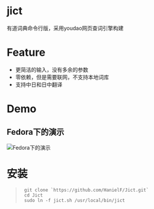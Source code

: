 # jict

有道词典命令行版，采用youdao网页查词引擎构建

# Feature
- 更简洁的输入，没有多余的参数
- 零依赖，但是需要联网，不支持本地词库
- 支持中日和日中翻译


# Demo
## Fedora下的演示
![Fedora下的演示](https://github.com/hanielf/jict/raw/master/demo/fedora_demo.png)

# 安装

> ```shell
>  git clone `https://github.com/HanielF/Jict.git`
>  cd Jict
>  sudo ln -f jict.sh /usr/local/bin/jict
> ```
